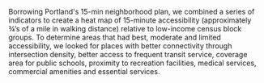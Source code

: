 Borrowing Portland's 15-min neighborhood plan, we combined a series of indicators to create a heat map of 15-minute accessibility (approximately ¾’s of a mile in walking distance) relative to low-income census block groups. To determine areas that had best, moderate and limited accessibility, we looked for places with better connectivity through intersection density, better access to frequent transit service, coverage area for public schools, proximity to recreation facilities, medical services, commercial amenities and essential services. 
